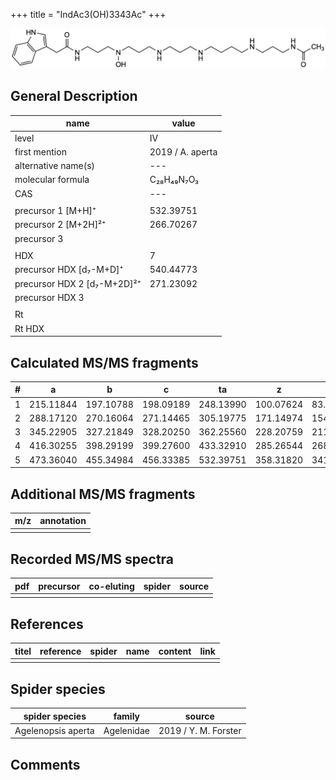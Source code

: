 +++
title = "IndAc3(OH)3343Ac"
+++

![](/img/IndAc3(OH)3343Ac.png)

## General Description

| name                        | value            |
|-----------------------------|------------------|
| level                       | IV               |
| first mention               | 2019 / A. aperta |
| alternative name(s)         | ---              |
| molecular formula           | C₂₈H₄₉N₇O₃       |
| CAS                         | ---              |
|                             |                  |
| precursor 1 [M+H]⁺          | 532.39751        |
| precursor 2 [M+2H]²⁺        | 266.70267        |
| precursor 3                 |                  |
|                             |                  |
| HDX                         | 7                |
| precursor HDX   [d₇-M+D]⁺   | 540.44773        |
| precursor HDX 2 [d₇-M+2D]²⁺ | 271.23092        |
| precursor HDX 3             |                  |
|                             |                  |
| Rt                          |                  |
| Rt HDX                      |                  |

## Calculated MS/MS fragments

| # | a         | b         | c         | ta        | z         | y         | tz        |
|---|-----------|-----------|-----------|-----------|-----------|-----------|-----------|
| 1 | 215.11844 | 197.10788 | 198.09189 | 248.13990 | 100.07624 | 83.04969  | 117.10279 |
| 2 | 288.17120 | 270.16064 | 271.14465 | 305.19775 | 171.14974 | 154.12319 | 188.17629 |
| 3 | 345.22905 | 327.21849 | 328.20250 | 362.25560 | 228.20759 | 211.18104 | 245.23414 |
| 4 | 416.30255 | 398.29199 | 399.27600 | 433.32910 | 285.26544 | 268.23889 | 318.28690 |
| 5 | 473.36040 | 455.34984 | 456.33385 | 532.39751 | 358.31820 | 341.29165 | 375.34475 |

## Additional MS/MS fragments

| m/z       | annotation |
|-----------|------------|
|           |            |

## Recorded MS/MS spectra

| pdf | precursor | co-eluting | spider    | source                              |
|-----|-----------|------------|-----------|-------------------------------------|
|     |           |            |           |                                     |

## References

| titel     | reference   | spider    | name   | content  | link |
|-----------|-------------|-----------|--------|----------|-----|
|           |             |           |        |          |     |

## Spider species

| spider species     | family     | source               |
|--------------------|------------|----------------------|
| Agelenopsis aperta | Agelenidae | 2019 / Y. M. Forster |

## Comments